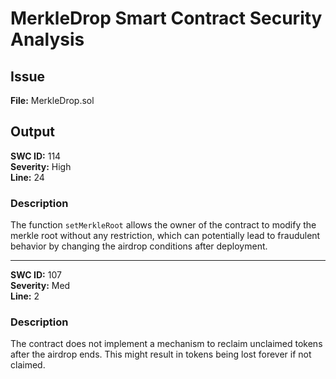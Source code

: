 # MerkleDrop Smart Contract Security Analysis

## Issue
**File:** MerkleDrop.sol


## Output

**SWC ID:** 114  
**Severity:** High  
**Line:** 24

### Description
The function `setMerkleRoot` allows the owner of the contract to modify the merkle root without any restriction, which can potentially lead to fraudulent behavior by changing the airdrop conditions after deployment.


---
 
**SWC ID:** 107  
**Severity:** Med  
**Line:** 2

### Description
The contract does not implement a mechanism to reclaim unclaimed tokens after the airdrop ends. This might result in tokens being lost forever if not claimed.
